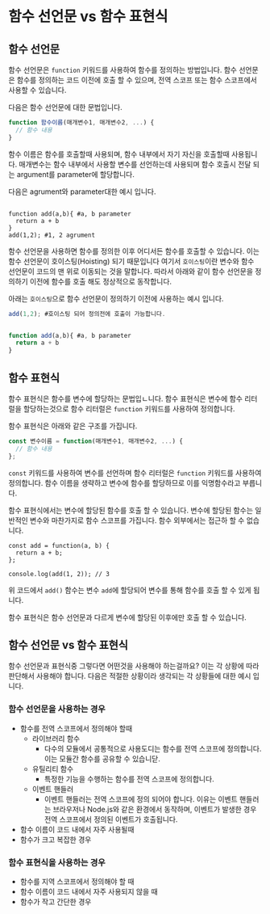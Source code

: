 # 함수 선언문 vs 함수 표현식

## 함수 선언문

함수 선언문은 `function` 키워드를 사용하여 함수를 정의하는 방법입니다. 함수 선언문은 함수를 정의하는 코드 이전에 호출 할 수 있으며, 전역 스코프 또는 함수 스코프에서 사용할 수 있습니다.

다음은 함수 선언문에 대한 문법입니다.

```javascript
function 함수이름(매개변수1, 매개변수2, ...) {
  // 함수 내용
}
```

함수 이름은 함수를 호출할때 사용되며, 함수 내부에서 자기 자신을 호출할때 사용됩니다. 매개변수는 함수 내부에서 사용할 변수를 선언하는데 사용되며 함수 호출시 전달 되는 argument를 parameter에 할당합니다.

다음은 agrument와 parameter대한 예시 입니다.

```

function add(a,b){ #a, b parameter
  return a + b
}
add(1,2); #1, 2 agrument

```

함수 선언문을 사용하면 함수를 정의한 이후 어디서든 함수를 호출할 수 있습니다. 이는 함수 선언문이 호이스팅(Hoisting) 되기 때문입니다
여기서 `호이스팅`이란 변수와 함수 선언문이 코드의 맨 위로 이동되는 것을 말합니다. 따라서 아래와 같이 함수 선언문을 정의하기 이전에 함수를 호출 해도 정상적으로 동작합니다.

아래는 `호이스팅`으로 함수 선언문이 정의하기 이전에 사용하는 예시 입니다.

```javascript
add(1,2); #호이스팅 되어 정의전에 호출이 가능합니다.


function add(a,b){ #a, b parameter
  return a + b
}
```

## 함수 표현식

함수 표현식은 함수를 변수에 할당하는 문법입ㄴ니다. 함수 표현식은 변수에 함수 리터럴을 할당하는것으로 함수 리터럴은 `function` 키워드를 사용하여 정의합니다.

함수 표현식은 아래와 같은 구조를 가집니다.

```javascript
const 변수이름 = function(매개변수1, 매개변수2, ...) {
  // 함수 내용
};
```

`const` 키워드를 사용하여 변수를 선언하며 함수 리터럴은 `function` 키워드를 사용하여 정의합니다. 함수 이름을 생략하고 변수에 함수를 할당하므로 이를 익명함수라고 부릅니다.

함수 표현식에서는 변수에 할당된 함수를 호출 할 수 있습니다. 변수에 할당된 함수는 일반적인 변수와 마찬가지로 함수 스코프를 가집니다. 함수 외부에서는 접근하 할 수 없습니다.

```
const add = function(a, b) {
  return a + b;
};

console.log(add(1, 2)); // 3
```

위 코드에서 `add()` 함수는 변수 `add`에 할당되어 변수를 통해 함수를 호출 할 수 있게 됩니다.

함수 표현식은 함수 선언문과 다르게 변수에 할당된 이후에만 호출 할 수 있습니다.

## 함수 선언문 vs 함수 표현식

함수 선언문과 표현식중 그렇다면 어떤것을 사용해야 하는걸까요? 이는
각 상황에 따라 판단해서 사용해야 합니다. 다음은 적절한 상황이라 생각되는
각 상황들에 대한 예시 입니다.

### 함수 선언문을 사용하는 경우

- 함수를 전역 스코프에서 정의해야 할때
  - 라이브러리 함수
    - 다수의 모듈에서 공통적으로 사용도디는 함수를 전역 스코프에
      정의합니다. 이는 모듈간 함수를 공유할 수 있습니닫.
  - 유틸리티 함수
    - 특정한 기능을 수행하는 함수를 전역 스코프에 정의합니다.
  - 이벤트 핸들러
    - 이벤트 핸들러는 전역 스코프에 정의 되어야 합니다. 이유는 이벤트 핸들러는 브라우저나 Node.js와 같은 환경에서 동작하며, 이벤트가 발생한 경우 전역 스코프에서 정의된 이벤트가 호출됩니다.
- 함수 이름이 코드 내에서 자주 사용될때
- 함수가 크고 복잡한 경우

### 함수 표현식을 사용하는 경우

- 함수를 지역 스코프에서 정의해야 할 때
- 함수 이름이 코드 내에서 자주 사용되지 않을 때
- 함수가 작고 간단한 경우
